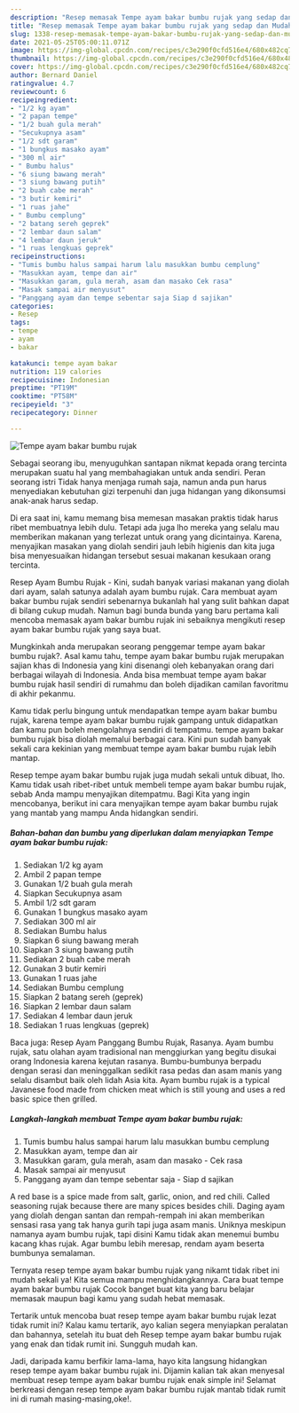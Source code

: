 ```yaml
---
description: "Resep memasak Tempe ayam bakar bumbu rujak yang sedap dan Mudah Dibuat"
title: "Resep memasak Tempe ayam bakar bumbu rujak yang sedap dan Mudah Dibuat"
slug: 1338-resep-memasak-tempe-ayam-bakar-bumbu-rujak-yang-sedap-dan-mudah-dibuat
date: 2021-05-25T05:00:11.071Z
image: https://img-global.cpcdn.com/recipes/c3e290f0cfd516e4/680x482cq70/tempe-ayam-bakar-bumbu-rujak-foto-resep-utama.jpg
thumbnail: https://img-global.cpcdn.com/recipes/c3e290f0cfd516e4/680x482cq70/tempe-ayam-bakar-bumbu-rujak-foto-resep-utama.jpg
cover: https://img-global.cpcdn.com/recipes/c3e290f0cfd516e4/680x482cq70/tempe-ayam-bakar-bumbu-rujak-foto-resep-utama.jpg
author: Bernard Daniel
ratingvalue: 4.7
reviewcount: 6
recipeingredient:
- "1/2 kg ayam"
- "2 papan tempe"
- "1/2 buah gula merah"
- "Secukupnya asam"
- "1/2 sdt garam"
- "1 bungkus masako ayam"
- "300 ml air"
- " Bumbu halus"
- "6 siung bawang merah"
- "3 siung bawang putih"
- "2 buah cabe merah"
- "3 butir kemiri"
- "1 ruas jahe"
- " Bumbu cemplung"
- "2 batang sereh geprek"
- "2 lembar daun salam"
- "4 lembar daun jeruk"
- "1 ruas lengkuas geprek"
recipeinstructions:
- "Tumis bumbu halus sampai harum lalu masukkan bumbu cemplung"
- "Masukkan ayam, tempe dan air"
- "Masukkan garam, gula merah, asam dan masako Cek rasa"
- "Masak sampai air menyusut"
- "Panggang ayam dan tempe sebentar saja Siap d sajikan"
categories:
- Resep
tags:
- tempe
- ayam
- bakar

katakunci: tempe ayam bakar 
nutrition: 119 calories
recipecuisine: Indonesian
preptime: "PT19M"
cooktime: "PT58M"
recipeyield: "3"
recipecategory: Dinner

---
```



![Tempe ayam bakar bumbu rujak](https://img-global.cpcdn.com/recipes/c3e290f0cfd516e4/680x482cq70/tempe-ayam-bakar-bumbu-rujak-foto-resep-utama.jpg)

Sebagai seorang ibu, menyuguhkan santapan nikmat kepada orang tercinta merupakan suatu hal yang membahagiakan untuk anda sendiri. Peran seorang istri Tidak hanya menjaga rumah saja, namun anda pun harus menyediakan kebutuhan gizi terpenuhi dan juga hidangan yang dikonsumsi anak-anak harus sedap.

Di era  saat ini, kamu memang bisa memesan masakan praktis tidak harus ribet membuatnya lebih dulu. Tetapi ada juga lho mereka yang selalu mau memberikan makanan yang terlezat untuk orang yang dicintainya. Karena, menyajikan masakan yang diolah sendiri jauh lebih higienis dan kita juga bisa menyesuaikan hidangan tersebut sesuai makanan kesukaan orang tercinta. 

Resep Ayam Bumbu Rujak - Kini, sudah banyak variasi makanan yang diolah dari ayam, salah satunya adalah ayam bumbu rujak. Cara membuat ayam bakar bumbu rujak sendiri sebenarnya bukanlah hal yang sulit bahkan dapat di bilang cukup mudah. Namun bagi bunda bunda yang baru pertama kali mencoba memasak ayam bakar bumbu rujak ini sebaiknya mengikuti resep ayam bakar bumbu rujak yang saya buat.

Mungkinkah anda merupakan seorang penggemar tempe ayam bakar bumbu rujak?. Asal kamu tahu, tempe ayam bakar bumbu rujak merupakan sajian khas di Indonesia yang kini disenangi oleh kebanyakan orang dari berbagai wilayah di Indonesia. Anda bisa membuat tempe ayam bakar bumbu rujak hasil sendiri di rumahmu dan boleh dijadikan camilan favoritmu di akhir pekanmu.

Kamu tidak perlu bingung untuk mendapatkan tempe ayam bakar bumbu rujak, karena tempe ayam bakar bumbu rujak gampang untuk didapatkan dan kamu pun boleh mengolahnya sendiri di tempatmu. tempe ayam bakar bumbu rujak bisa diolah memalui berbagai cara. Kini pun sudah banyak sekali cara kekinian yang membuat tempe ayam bakar bumbu rujak lebih mantap.

Resep tempe ayam bakar bumbu rujak juga mudah sekali untuk dibuat, lho. Kamu tidak usah ribet-ribet untuk membeli tempe ayam bakar bumbu rujak, sebab Anda mampu menyajikan ditempatmu. Bagi Kita yang ingin mencobanya, berikut ini cara menyajikan tempe ayam bakar bumbu rujak yang mantab yang mampu Anda hidangkan sendiri.

<!--inarticleads1-->

##### Bahan-bahan dan bumbu yang diperlukan dalam menyiapkan Tempe ayam bakar bumbu rujak:

1. Sediakan 1/2 kg ayam
1. Ambil 2 papan tempe
1. Gunakan 1/2 buah gula merah
1. Siapkan Secukupnya asam
1. Ambil 1/2 sdt garam
1. Gunakan 1 bungkus masako ayam
1. Sediakan 300 ml air
1. Sediakan  Bumbu halus
1. Siapkan 6 siung bawang merah
1. Siapkan 3 siung bawang putih
1. Sediakan 2 buah cabe merah
1. Gunakan 3 butir kemiri
1. Gunakan 1 ruas jahe
1. Sediakan  Bumbu cemplung
1. Siapkan 2 batang sereh (geprek)
1. Siapkan 2 lembar daun salam
1. Sediakan 4 lembar daun jeruk
1. Sediakan 1 ruas lengkuas (geprek)


Baca juga: Resep Ayam Panggang Bumbu Rujak, Rasanya. Ayam bumbu rujak, satu olahan ayam tradisional nan menggiurkan yang begitu disukai orang Indonesia karena kejutan rasanya. Bumbu-bumbunya berpadu dengan serasi dan meninggalkan sedikit rasa pedas dan asam manis yang selalu disambut baik oleh lidah Asia kita. Ayam bumbu rujak is a typical Javanese food made from chicken meat which is still young and uses a red basic spice then grilled. 

<!--inarticleads2-->

##### Langkah-langkah membuat Tempe ayam bakar bumbu rujak:

1. Tumis bumbu halus sampai harum lalu masukkan bumbu cemplung
1. Masukkan ayam, tempe dan air
1. Masukkan garam, gula merah, asam dan masako - Cek rasa
1. Masak sampai air menyusut
1. Panggang ayam dan tempe sebentar saja - Siap d sajikan


A red base is a spice made from salt, garlic, onion, and red chili. Called seasoning rujak because there are many spices besides chili. Daging ayam yang diolah dengan santan dan rempah-rempah ini akan memberikan sensasi rasa yang tak hanya gurih tapi juga asam manis. Uniknya meskipun namanya ayam bumbu rujak, tapi disini Kamu tidak akan menemui bumbu kacang khas rujak. Agar bumbu lebih meresap, rendam ayam beserta bumbunya semalaman. 

Ternyata resep tempe ayam bakar bumbu rujak yang nikamt tidak ribet ini mudah sekali ya! Kita semua mampu menghidangkannya. Cara buat tempe ayam bakar bumbu rujak Cocok banget buat kita yang baru belajar memasak maupun bagi kamu yang sudah hebat memasak.

Tertarik untuk mencoba buat resep tempe ayam bakar bumbu rujak lezat tidak rumit ini? Kalau kamu tertarik, ayo kalian segera menyiapkan peralatan dan bahannya, setelah itu buat deh Resep tempe ayam bakar bumbu rujak yang enak dan tidak rumit ini. Sungguh mudah kan. 

Jadi, daripada kamu berfikir lama-lama, hayo kita langsung hidangkan resep tempe ayam bakar bumbu rujak ini. Dijamin kalian tak akan menyesal membuat resep tempe ayam bakar bumbu rujak enak simple ini! Selamat berkreasi dengan resep tempe ayam bakar bumbu rujak mantab tidak rumit ini di rumah masing-masing,oke!.

